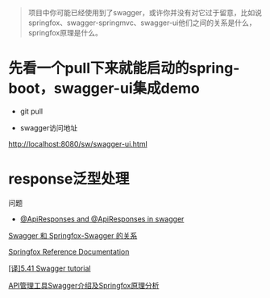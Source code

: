 > 项目中你可能已经使用到了swagger，或许你并没有对它过于留意，比如说springfox、swagger-springmvc、swagger-ui他们之间的关系是什么，springfox原理是什么。

# 先看一个pull下来就能启动的spring-boot，swagger-ui集成demo
* git pull

* swagger访问地址

[http://localhost:8080/sw/swagger-ui.html](http://localhost:8080/sw/swagger-ui.html)


# response泛型处理
问题
* [@ApiResponses and @ApiResponses in swagger ](https://stackoverflow.com/questions/43368627/apiresponses-and-apiresponses-in-swagger)


[Swagger 和 Springfox-Swagger 的关系](https://blog.csdn.net/kinginblue/article/details/78513029)

[Springfox Reference Documentation](https://springfox.github.io/springfox/docs/current/#introduction)

[[译]5.41 Swagger tutorial](https://www.cnblogs.com/JoiT/p/6378086.html)

[API管理工具Swagger介绍及Springfox原理分析](https://yq.aliyun.com/articles/599809?utm_content=m_1000002417)

[]()
[]()


